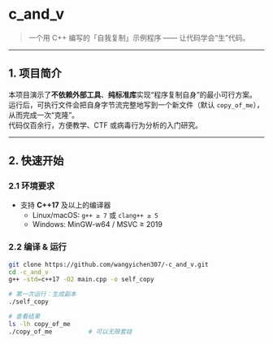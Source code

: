 
# c_and_v  
> 一个用 C++ 编写的「自我复制」示例程序 —— 让代码学会“生”代码。

---

## 1. 项目简介
本项目演示了**不依赖外部工具**、**纯标准库**实现“程序复制自身”的最小可行方案。  
运行后，可执行文件会把自身字节流完整地写到一个新文件（默认 `copy_of_me`），从而完成一次“克隆”。  
代码仅百余行，方便教学、CTF 或病毒行为分析的入门研究。

---

## 2. 快速开始
### 2.1 环境要求
- 支持 **C++17** 及以上的编译器  
  - Linux/macOS: `g++ ≥ 7` 或 `clang++ ≥ 5`  
  - Windows: MinGW-w64 / MSVC ≥ 2019

### 2.2 编译 & 运行
```bash
git clone https://github.com/wangyichen307/-c_and_v.git
cd -c_and_v
g++ -std=c++17 -O2 main.cpp -o self_copy

# 第一次运行：生成副本
./self_copy

# 查看结果
ls -lh copy_of_me
./copy_of_me          # 可以无限套娃